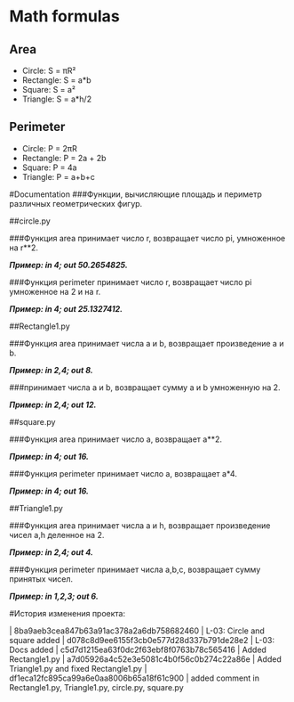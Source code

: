 # Math formulas
## Area
- Circle: S = πR²
- Rectangle: S = a*b
- Square: S = a²
- Triangle: S = a*h/2

## Perimeter
- Circle: P = 2πR
- Rectangle: P = 2a + 2b
- Square: P = 4a
- Triangle: P = a+b+c

#Documentation
###Функции, вычисляющие площадь и периметр различных геометрических фигур.

##circle.py

###Функция area принимает число r, возвращает число pi, умноженное на r**2.

***Пример: in 4; out 50.2654825.***

###Функция perimeter принимает число r, возвращает число pi умноженное на 2 и на r.

***Пример: in 4; out 25.1327412.***


##Rectangle1.py

###Функция area принимает числа a и b, возвращает произведение a и b.

***Пример: in 2,4; out 8.***

###принимает числа a и b, возвращает сумму a и b умноженную на 2.

***Пример: in 2,4; out 12.***


##square.py

###Функция area принимает число a, возвращает a**2.

***Пример: in 4; out 16.***

###Функция perimeter принимает число a, возвращает a*4.

***Пример: in 4; out 16.***


##Triangle1.py

###Функция area принимает числа a и h, возвращает произведение чисел a,h деленное на 2.

***Пример: in 2,4; out 4.***

###Функция perimeter принимает числа a,b,c, возвращает сумму принятых чисел.

***Пример: in 1,2,3; out 6.***

#История изменения проекта:

| 8ba9aeb3cea847b63a91ac378a2a6db758682460  | L-03: Circle and square added
| d078c8d9ee6155f3cb0e577d28d337b791de28e2  | L-03: Docs added
| c5d7d1215ea63f0dc2f63ebf8f0763b78c565416  | Added Rectangle1.py
| a7d05926a4c52e3e5081c4b0f56c0b274c22a86e  | Added Triangle1.py and fixed Rectangle1.py
| df1eca12fc895ca99a6e0aa8006b65a18f61c900  | added comment in Rectangle1.py, Triangle1.py, circle.py, square.py
